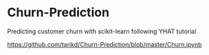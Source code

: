 Churn-Prediction
================

Predicting customer churn with scikit-learn following YHAT tutorial

https://github.com/tarikd/Churn-Prediction/blob/master/Churn.ipynb
